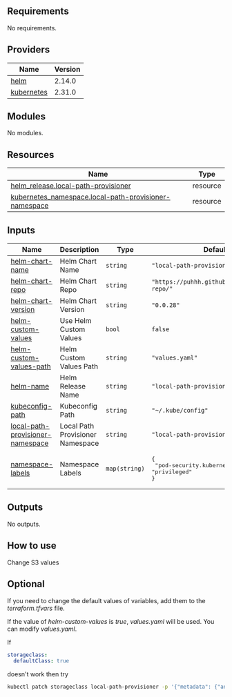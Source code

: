<!-- BEGIN_TF_DOCS -->
## Requirements

No requirements.

## Providers

| Name | Version |
|------|---------|
| <a name="provider_helm"></a> [helm](#provider\_helm) | 2.14.0 |
| <a name="provider_kubernetes"></a> [kubernetes](#provider\_kubernetes) | 2.31.0 |

## Modules

No modules.

## Resources

| Name | Type |
|------|------|
| [helm_release.local-path-provisioner](https://registry.terraform.io/providers/hashicorp/helm/latest/docs/resources/release) | resource |
| [kubernetes_namespace.local-path-provisioner-namespace](https://registry.terraform.io/providers/hashicorp/kubernetes/latest/docs/resources/namespace) | resource |

## Inputs

| Name | Description | Type | Default | Required |
|------|-------------|------|---------|:--------:|
| <a name="input_helm-chart-name"></a> [helm-chart-name](#input\_helm-chart-name) | Helm Chart Name | `string` | `"local-path-provisioner"` | no |
| <a name="input_helm-chart-repo"></a> [helm-chart-repo](#input\_helm-chart-repo) | Helm Chart Repo | `string` | `"https://puhhh.github.io/pages-helm-repo/"` | no |
| <a name="input_helm-chart-version"></a> [helm-chart-version](#input\_helm-chart-version) | Helm Chart Version | `string` | `"0.0.28"` | no |
| <a name="input_helm-custom-values"></a> [helm-custom-values](#input\_helm-custom-values) | Use Helm Custom Values | `bool` | `false` | no |
| <a name="input_helm-custom-values-path"></a> [helm-custom-values-path](#input\_helm-custom-values-path) | Helm Custom Values Path | `string` | `"values.yaml"` | no |
| <a name="input_helm-name"></a> [helm-name](#input\_helm-name) | Helm Release Name | `string` | `"local-path-provisioner"` | no |
| <a name="input_kubeconfig-path"></a> [kubeconfig-path](#input\_kubeconfig-path) | Kubeconfig Path | `string` | `"~/.kube/config"` | no |
| <a name="input_local-path-provisioner-namespace"></a> [local-path-provisioner-namespace](#input\_local-path-provisioner-namespace) | Local Path Provisioner Namespace | `string` | `"local-path-provisioner"` | no |
| <a name="input_namespace-labels"></a> [namespace-labels](#input\_namespace-labels) | Namespace Labels | `map(string)` | <pre>{<br>  "pod-security.kubernetes.io/enforce": "privileged"<br>}</pre> | no |

## Outputs

No outputs.
<!-- END_TF_DOCS -->

## How to use

Change S3 values 

## Optional 

If you need to change the default values of variables, add them to the *terraform.tfvars* file.

If the value of *helm-custom-values* is *true*, *values.yaml* will be used. You can modify *values.yaml*.

If 
```YAML
storageclass:
  defaultClass: true
```
doesn't work then try
```bash
kubectl patch storageclass local-path-provisioner -p '{"metadata": {"annotations":{"storageclass.kubernetes.io/is-default-class":"true"}}}'
```